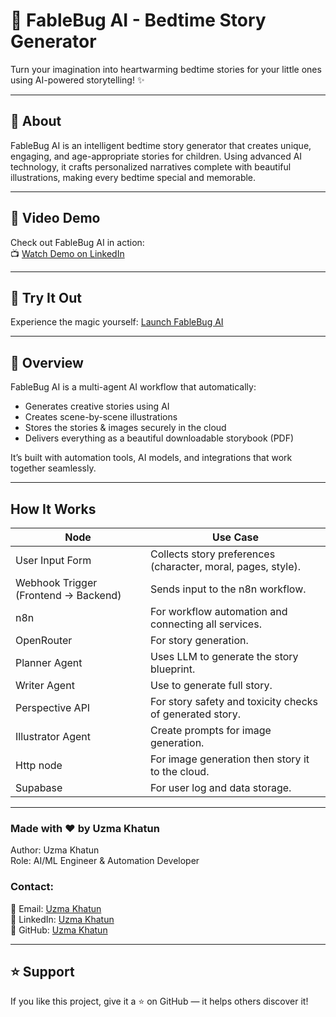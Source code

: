 # 🌙 FableBug AI - Bedtime Story Generator

Turn your imagination into heartwarming bedtime stories for your little ones using AI-powered storytelling! ✨

---

## 📖 About
FableBug AI is an intelligent bedtime story generator that creates unique, engaging, and age-appropriate stories for children. Using advanced AI technology, it crafts personalized narratives complete with beautiful illustrations, making every bedtime special and memorable.

--- 

## 🎥 Video Demo
Check out FableBug AI in action:<br>
📺 [Watch Demo on LinkedIn](https://www.linkedin.com/feed/update/urn:li:activity:7370693176103235584/)

---

## 🚀 Try It Out
Experience the magic yourself: [Launch FableBug AI](https://fable-bug-ai.netlify.app/)

----

## 🚀 Overview
FableBug AI is a multi-agent AI workflow that automatically:

- Generates creative stories using AI
- Creates scene-by-scene illustrations
- Stores the stories & images securely in the cloud
- Delivers everything as a beautiful downloadable storybook (PDF)
 
It’s built with automation tools, AI models, and integrations that work together seamlessly.

---

##  How It Works
| Node | Use Case |
|--------|---------|
| User Input Form | Collects story preferences (character, moral, pages, style). |
| Webhook Trigger (Frontend → Backend) | Sends input to the n8n workflow. |
| n8n | For workflow automation and connecting all services. |
| OpenRouter | For story generation. |
| Planner Agent | Uses LLM to generate the story blueprint. |
| Writer Agent | Use to generate full story. |
| Perspective API | For story safety and toxicity checks of generated story. |
| Illustrator Agent | Create prompts for image generation. |
| Http node | For image generation then story it to the cloud. |
| Supabase | For user log and data storage. |

---

### Made with ❤️ by <strong> Uzma Khatun </strong>

Author: Uzma Khatun <br>
Role: AI/ML Engineer & Automation Developer <br>
### Contact:
📧 Email: [Uzma Khatun](uzmakhatun0205@gmail.com) <br>
💼 LinkedIn: [Uzma Khatun](https://www.linkedin.com/in/uzma-khatun-88b990334/) <br>
🐙 GitHub: [Uzma Khatun](https://github.com/UzmaKhatun)

---

## ⭐ Support
If you like this project, give it a ⭐ on GitHub — it helps others discover it!
